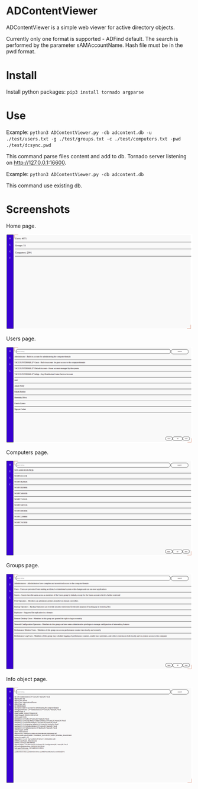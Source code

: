 # ADContentViewer

ADContentViewer is a simple web viewer for active directory objects.

Currently only one format is supported - ADFind default. The search is performed by the parameter sAMAccountName. Hash file must be in the pwd format.

# Install

Install python packages: `pip3 install tornado argparse`

# Use

Example: `python3 ADContentViewer.py -db adcontent.db -u ./test/users.txt -g ./test/groups.txt -c ./test/computers.txt -pwd ./test/dcsync.pwd`

This command parse files content and add to db. Tornado server listening on http://127.0.0.1:16600.

Example: `python3 ADContentViewer.py -db adcontent.db`

This command use existing db.

# Screenshots

Home page.

![Alt text](/image/home.png?raw=true "Home page")

Users page.

![Alt text](/image/users.png?raw=true "Users page")

Computers page.

![Alt text](/image/computers.png?raw=true "Computers page")

Groups page.

![Alt text](/image/groups.png?raw=true "Groups page")

Info object page.

![Alt text](/image/user_info.png?raw=true "Info object page")
